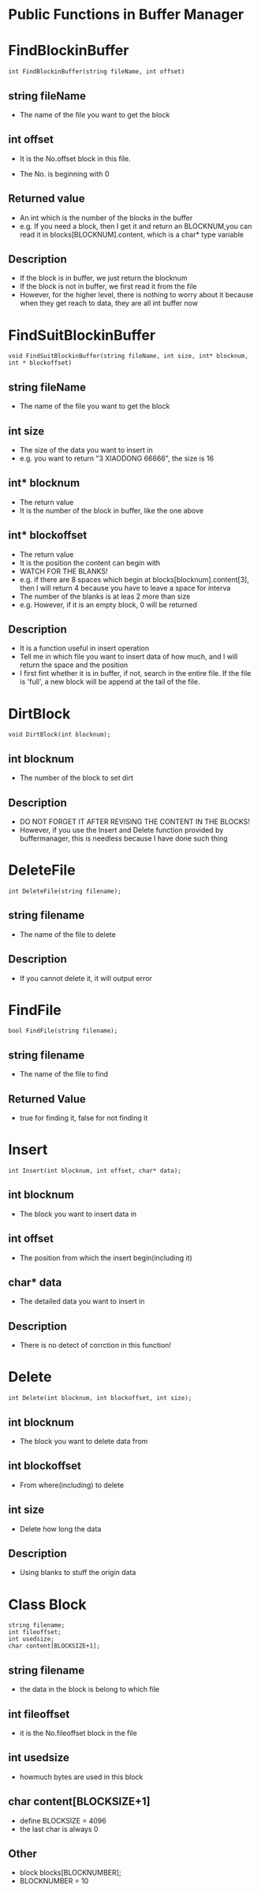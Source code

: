 # Public Functions in Buffer Manager

# FindBlockinBuffer

```
int FindBlockinBuffer(string fileName, int offset)
```

## string fileName

*   The name of the file you want to get the block

## int offset

*   It is the No.offset block in this file.

*   The No. is beginning with 0

## Returned value

*   An int which is the number of the blocks in the buffer
*   e.g. If you need a block, then I get it and return an BLOCKNUM,you can read it in blocks[BLOCKNUM].content, which is a char* type variable

## Description

*   If the block is in buffer, we just return the blocknum
*   If the block is not in buffer, we first read it from the file
*   However, for the higher level, there is nothing to worry about it because when they get reach to data, they are all int buffer now

# FindSuitBlockinBuffer

```
void FindSuitBlockinBuffer(string fileName, int size, int* blocknum, int * blockoffset)
```

## string fileName

*   The name of the file you want to get the block

## int size

*   The size of the data you want to insert in
*   e.g. you want to return "3 XIAODONG 66666", the size is 16

## int* blocknum

*   The return value
*   It is the number of the block in buffer, like the one above

## int* blockoffset

*   The return value
*   It is the position the content can begin with
*   WATCH FOR THE BLANKS!
*   e.g. if there are 8 spaces which begin at blocks[blocknum].content[3], then I will return 4 because you have to leave a space for interva
*   The number of the blanks is at leas 2 more than size
*   e.g. However, if it is an empty block, 0 will be returned

## Description

*   It is a function useful in insert operation
*   Tell me in which file you want to insert data of how much, and I will return the space and the position
*   I first fint whether it is in buffer, if not, search in the entire file. If the file is 'full', a new block will be append at the tail of the file.

# DirtBlock

```
void DirtBlock(int blocknum);
```

## int blocknum

*   The number of the block to set dirt

## Description

*   DO NOT FORGET IT AFTER REVISING THE CONTENT IN THE BLOCKS!
*   However, if you use the Insert and Delete function provided by buffermanager, this is needless because I have done such thing

# DeleteFile

```
int DeleteFile(string filename);
```

## string filename

*   The name of the file to delete

## Description

*   If you cannot delete it, it will output error

# FindFile

```
bool FindFile(string filename);
```

## string filename

*   The name of the file to find

## Returned Value

*   true for finding it, false for not finding it

# Insert

```
int Insert(int blocknum, int offset, char* data);
```

## int blocknum

*   The block you want to insert data in

## int offset

*   The position from which the insert begin(including it)

## char* data

*   The detailed data you want to insert in

## Description

*   There is no detect of corrction in this function!

# Delete

```
int Delete(int blocknum, int blockoffset, int size);
```

## int blocknum

*   The block you want to delete data from

## int blockoffset

*   From where(including) to delete

## int size

*   Delete how long the data

## Description

*   Using blanks to stuff the origin data

# Class Block

```
string filename;
int fileoffset;
int usedsize;
char content[BLOCKSIZE+1];
```

## string filename

*   the data in the block is belong to which file

## int fileoffset

*   it is the No.fileoffset block in the file

## int usedsize

*   howmuch bytes are used in this block

## char content[BLOCKSIZE+1]

*   define BLOCKSIZE = 4096
*   the last char is always 0

## Other

*   block blocks[BLOCKNUMBER];
*   BLOCKNUMBER = 10
